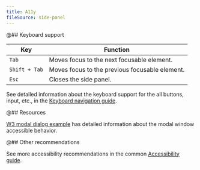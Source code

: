 ```yaml
---
title: A11y
fileSource: side-panel
---
```


@## Keyboard support

| Key           | Function                                       |
| ------------- | ---------------------------------------------- |
| `Tab`         | Moves focus to the next focusable element.     |
| `Shift + Tab` | Moves focus to the previous focusable element. |
| `Esc`         | Closes the side panel.                         |

See detailed information about the keyboard support for the all buttons, input, etc., in the [Keyboard navigation guide](/core-principles/a11y/a11y-keyboard/).

@## Resources

[W3 modal dialog example](https://www.w3.org/TR/wai-aria-practices-1.1/examples/dialog-modal/dialog.html) has detailed information about the modal window accessible behavior.

@## Other recommendations

See more accessibility recommendations in the common [Accessibility guide](/core-principles/a11y/).
